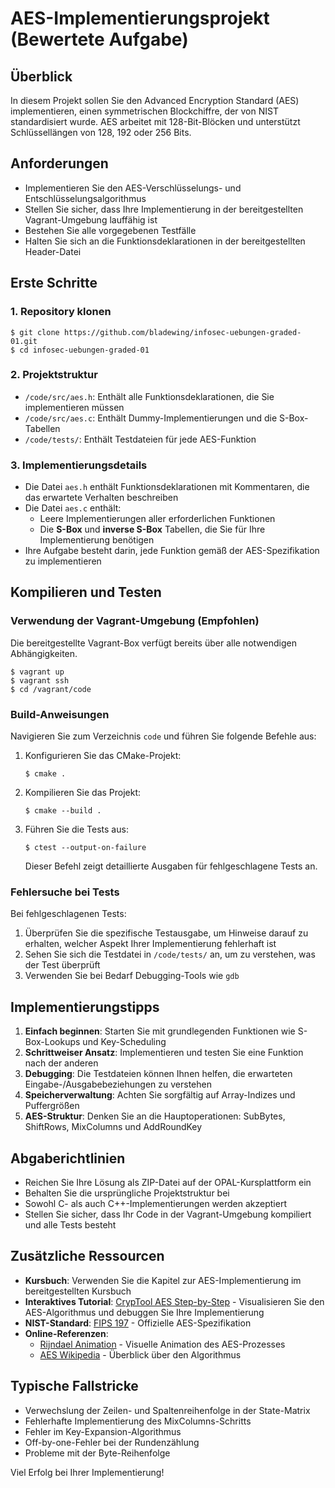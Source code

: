 # AES-Implementierungsprojekt (Bewertete Aufgabe)

## Überblick

In diesem Projekt sollen Sie den Advanced Encryption Standard (AES) implementieren, einen symmetrischen Blockchiffre, der von NIST standardisiert wurde. AES arbeitet mit 128-Bit-Blöcken und unterstützt Schlüssellängen von 128, 192 oder 256 Bits.

## Anforderungen

- Implementieren Sie den AES-Verschlüsselungs- und Entschlüsselungsalgorithmus
- Stellen Sie sicher, dass Ihre Implementierung in der bereitgestellten Vagrant-Umgebung lauffähig ist
- Bestehen Sie alle vorgegebenen Testfälle
- Halten Sie sich an die Funktionsdeklarationen in der bereitgestellten Header-Datei

## Erste Schritte

### 1. Repository klonen

```console
$ git clone https://github.com/bladewing/infosec-uebungen-graded-01.git
$ cd infosec-uebungen-graded-01
```

### 2. Projektstruktur

- `/code/src/aes.h`: Enthält alle Funktionsdeklarationen, die Sie implementieren müssen
- `/code/src/aes.c`: Enthält Dummy-Implementierungen und die S-Box-Tabellen
- `/code/tests/`: Enthält Testdateien für jede AES-Funktion

### 3. Implementierungsdetails

- Die Datei `aes.h` enthält Funktionsdeklarationen mit Kommentaren, die das erwartete Verhalten beschreiben
- Die Datei `aes.c` enthält:
  - Leere Implementierungen aller erforderlichen Funktionen
  - Die **S-Box** und **inverse S-Box** Tabellen, die Sie für Ihre Implementierung benötigen
- Ihre Aufgabe besteht darin, jede Funktion gemäß der AES-Spezifikation zu implementieren

## Kompilieren und Testen

### Verwendung der Vagrant-Umgebung (Empfohlen)

Die bereitgestellte Vagrant-Box verfügt bereits über alle notwendigen Abhängigkeiten.

```console
$ vagrant up
$ vagrant ssh
$ cd /vagrant/code
```

### Build-Anweisungen

Navigieren Sie zum Verzeichnis `code` und führen Sie folgende Befehle aus:

1. Konfigurieren Sie das CMake-Projekt:

   ```console
   $ cmake .
   ```

2. Kompilieren Sie das Projekt:

   ```console
   $ cmake --build .
   ```

3. Führen Sie die Tests aus:
   ```console
   $ ctest --output-on-failure
   ```
   Dieser Befehl zeigt detaillierte Ausgaben für fehlgeschlagene Tests an.

### Fehlersuche bei Tests

Bei fehlgeschlagenen Tests:

1. Überprüfen Sie die spezifische Testausgabe, um Hinweise darauf zu erhalten, welcher Aspekt Ihrer Implementierung fehlerhaft ist
2. Sehen Sie sich die Testdatei in `/code/tests/` an, um zu verstehen, was der Test überprüft
3. Verwenden Sie bei Bedarf Debugging-Tools wie `gdb`

## Implementierungstipps

1. **Einfach beginnen**: Starten Sie mit grundlegenden Funktionen wie S-Box-Lookups und Key-Scheduling
2. **Schrittweiser Ansatz**: Implementieren und testen Sie eine Funktion nach der anderen
3. **Debugging**: Die Testdateien können Ihnen helfen, die erwarteten Eingabe-/Ausgabebeziehungen zu verstehen
4. **Speicherverwaltung**: Achten Sie sorgfältig auf Array-Indizes und Puffergrößen
5. **AES-Struktur**: Denken Sie an die Hauptoperationen: SubBytes, ShiftRows, MixColumns und AddRoundKey

## Abgaberichtlinien

- Reichen Sie Ihre Lösung als ZIP-Datei auf der OPAL-Kursplattform ein
- Behalten Sie die ursprüngliche Projektstruktur bei
- Sowohl C- als auch C++-Implementierungen werden akzeptiert
- Stellen Sie sicher, dass Ihr Code in der Vagrant-Umgebung kompiliert und alle Tests besteht

## Zusätzliche Ressourcen

- **Kursbuch**: Verwenden Sie die Kapitel zur AES-Implementierung im bereitgestellten Kursbuch
- **Interaktives Tutorial**: [CrypTool AES Step-by-Step](https://www.cryptool.org/de/cto/aes-step-by-step) - Visualisieren Sie den AES-Algorithmus und debuggen Sie Ihre Implementierung
- **NIST-Standard**: [FIPS 197](https://nvlpubs.nist.gov/nistpubs/FIPS/NIST.FIPS.197.pdf) - Offizielle AES-Spezifikation
- **Online-Referenzen**:
  - [Rijndael Animation](https://formaestudio.com/rijndaelinspector/archivos/Rijndael_Animation_v4_eng.swf) - Visuelle Animation des AES-Prozesses
  - [AES Wikipedia](https://de.wikipedia.org/wiki/Advanced_Encryption_Standard) - Überblick über den Algorithmus

## Typische Fallstricke

- Verwechslung der Zeilen- und Spaltenreihenfolge in der State-Matrix
- Fehlerhafte Implementierung des MixColumns-Schritts
- Fehler im Key-Expansion-Algorithmus
- Off-by-one-Fehler bei der Rundenzählung
- Probleme mit der Byte-Reihenfolge

Viel Erfolg bei Ihrer Implementierung!
